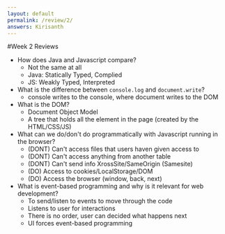 ```yaml
---
layout: default
permalink: /review/2/
answers: Kirisanth
---
```

#Week 2 Reviews

- How does Java and Javascript compare?
    - Not the same at all
    - Java: Statically Typed, Complied
    - JS: Weakly Typed, Interpreted
- What is the difference between `console.log` and `document.write`?
    - console writes to the console, where document writes to the DOM
- What is the DOM?
    - Document Object Model
    - A tree that holds all the element in the page (created by the HTML/CSS/JS)
- What can we do/don't do programmatically with Javascript running in the browser?
    - (DONT) Can't access files that users haven given access to
    - (DONT) Can't access anything from another table
    - (DONT) Can't send info XrossSite/SameOrigin (Samesite)
    - (DO) Access to cookies/LocalStorage/DOM
    - (DO) Access the browser (window, back, next)
- What is event-based programming and why is it relevant for web development?
    - To send/listen to events to move through the code
    - Listens to user for interactions
    - There is no order, user can decided what happens next
    - UI forces event-based programming
